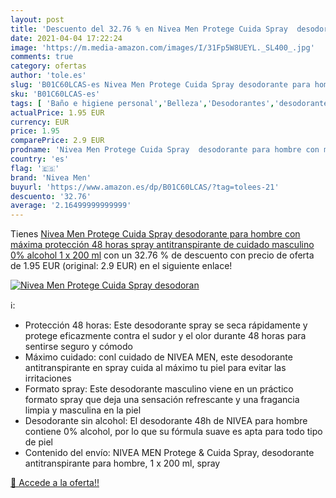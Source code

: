 ```yaml
---
layout: post
title: 'Descuento del 32.76 % en Nivea Men Protege Cuida Spray  desodoran'
date: 2021-04-04 17:22:24
image: 'https://m.media-amazon.com/images/I/31Fp5W8UEYL._SL400_.jpg'
comments: true
category: ofertas
author: 'tole.es'
slug: 'B01C60LCAS-es Nivea Men Protege Cuida Spray desodorante para hombre con...'
sku: 'B01C60LCAS-es'
tags: [ 'Baño e higiene personal','Belleza','Desodorantes','desodorante','nivea','nivea men', ]
actualPrice: 1.95 EUR
currency: EUR
price: 1.95
comparePrice: 2.9 EUR
prodname: 'Nivea Men Protege Cuida Spray  desodorante para hombre con máxima protección 48 horas  spray antitranspirante de cuidado masculino  0% alcohol  1 x 200 ml'
country: 'es'
flag: '🇪🇸'
brand: 'Nivea Men'
buyurl: 'https://www.amazon.es/dp/B01C60LCAS/?tag=tolees-21'
descuento: '32.76'
average: '2.16499999999999'
---
```


Tienes [Nivea Men Protege Cuida Spray  desodorante para hombre con máxima protección 48 horas  spray antitranspirante de cuidado masculino  0% alcohol  1 x 200 ml](https://www.amazon.es/dp/B01C60LCAS/?tag=tolees-21) con un 32.76 % de descuento con precio de oferta de 1.95 EUR (original: 2.9 EUR) en el siguiente enlace!

[![Nivea Men Protege Cuida Spray  desodoran](https://m.media-amazon.com/images/I/31Fp5W8UEYL._SL400_.jpg)](https://www.amazon.es/dp/B01C60LCAS/?tag=tolees-21)

ℹ️:

- Protección 48 horas: Este desodorante spray se seca rápidamente y protege eficazmente contra el sudor y el olor durante 48 horas para sentirse seguro y cómodo
- Máximo cuidado: conl cuidado de NIVEA MEN, este desodorante antitranspirante en spray cuida al máximo tu piel para evitar las irritaciones
- Formato spray: Este desodorante masculino viene en un práctico formato spray que deja una sensación refrescante y una fragancia limpia y masculina en la piel
- Desodorante sin alcohol: El desodorante 48h de NIVEA para hombre contiene 0% alcohol, por lo que su fórmula suave es apta para todo tipo de piel
- Contenido del envío: NIVEA MEN Protege & Cuida Spray, desodorante antitranspirante para hombre, 1 x 200 ml, spray

[🛒 Accede a la oferta!!](https://www.amazon.es/dp/B01C60LCAS/?tag=tolees-21)
